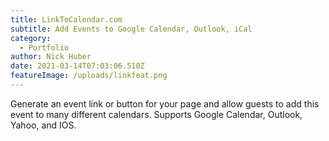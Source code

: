 ```yaml
---
title: LinkToCalendar.com
subtitle: Add Events to Google Calendar, Outlook, iCal
category:
  - Portfolio
author: Nick Huber
date: 2021-03-14T07:03:06.510Z
featureImage: /uploads/linkfeat.png
---
```

Generate an event link or button for your page and allow guests to add this event to many different calendars. Supports Google Calendar, Outlook, Yahoo, and IOS.